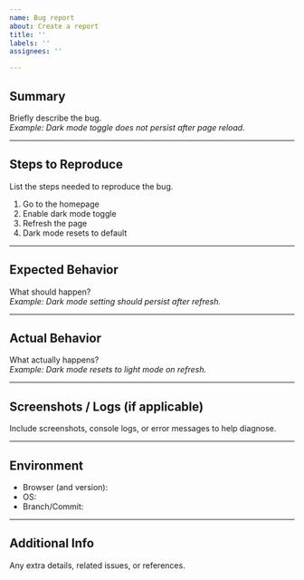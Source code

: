 ```yaml
---
name: Bug report
about: Create a report
title: ''
labels: ''
assignees: ''

---
```


## Summary
Briefly describe the bug.  
_Example: Dark mode toggle does not persist after page reload._

---

## Steps to Reproduce
List the steps needed to reproduce the bug.  
1. Go to the homepage  
2. Enable dark mode toggle  
3. Refresh the page  
4. Dark mode resets to default  

---

## Expected Behavior
What should happen?  
_Example: Dark mode setting should persist after refresh._

---

## Actual Behavior
What actually happens?  
_Example: Dark mode resets to light mode on refresh._

---

## Screenshots / Logs (if applicable)
Include screenshots, console logs, or error messages to help diagnose.

---

## Environment
- Browser (and version):  
- OS:  
- Branch/Commit:  

---

## Additional Info
Any extra details, related issues, or references.
